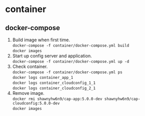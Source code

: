 # container
## docker-compose
1. Build image when first time.  
`docker-compose -f container/docker-compose.yml build`  
`docker images`  
2. Start up config server and application.  
`docker-compose -f container/docker-compose.yml up -d`  
3. Check container.  
`docker-compose -f container/docker-compose.yml ps`  
`docker logs container_app_1`  
`docker logs container_cloudconfig_1_1`  
`docker logs container_cloudconfig_2_1`  
4. Remove image.  
`docker rmi shawnyhw6n9/cap-app:5.0.0-dev shawnyhw6n9/cap-cloudconfig:5.0.0-dev`  
`docker images`  